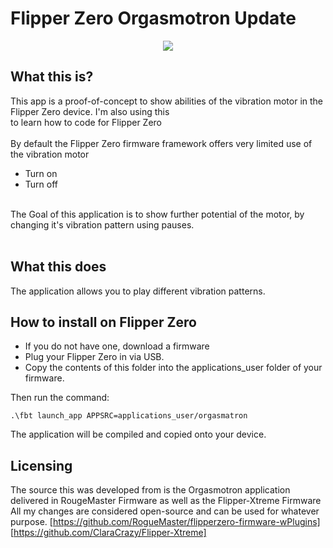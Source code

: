 # Flipper Zero Orgasmotron Update

 <div style="text-align:center"><img src="assets/flipper_logo_orange.png"/></div>

## What this is?
This app is a proof-of-concept to show abilities of the vibration motor in the Flipper Zero device. I'm also using this <br>
to learn how to code for Flipper Zero
<br><br>
By default the Flipper Zero firmware framework offers very limited use of the vibration motor<br>
- Turn on<br>
- Turn off<br>
<br>
The Goal of this application is to show further potential of the motor, by changing it's vibration pattern using pauses. <br>
<br>

## What this does
The application allows you to play different vibration patterns. 

## How to install on Flipper Zero
- If you do not have one, download a firmware<br>
- Plug your Flipper Zero in via USB. <br>
- Copy the contents of this folder into the applications_user folder of your firmware. <br> 

Then run the command: 
 ```
.\fbt launch_app APPSRC=applications_user/orgasmatron
 ```
The application will be compiled and copied onto your device. 

## Licensing
The source this was developed from is the Orgasmotron application delivered in RougeMaster Firmware as well as the Flipper-Xtreme Firmware
All my changes are considered open-source and can be used for whatever purpose. 
[https://github.com/RogueMaster/flipperzero-firmware-wPlugins]
[https://github.com/ClaraCrazy/Flipper-Xtreme]